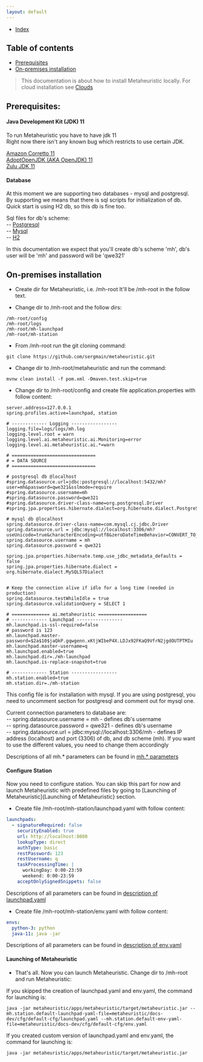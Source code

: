 ```yaml
---
layout: default
---
```


- [Index](/index)

## Table of contents

- [Prerequisites](#prerequisites)
- [On-premises installation](#on-premises-installation)

>This documentation is about how to install Metaheuristic locally. For cloud installation see [Clouds](clouds.md) 

## Prerequisites: 
#### Java Development Kit (JDK) 11

To run Metaheuristic you have to have jdk 11  
Right now there isn't any known bug which restricts to use certain JDK.

[Amazon Corretto 11](https://docs.aws.amazon.com/corretto/latest/corretto-11-ug/downloads-list.html)  
[AdoptOpenJDK (AKA OpenJDK) 11](https://adoptopenjdk.net/?variant=openjdk11&jvmVariant=hotspot)  
[Zulu JDK 11](https://www.azul.com/downloads/zulu-community/?&version=java-11-lts)  

#### Database
At this moment we are supporting two databases - mysql and postgresql.    
By supporting we means that there is sql scripts for initialization of db. 
Quick start is using H2 db, so this db is fine too.
 
Sql files for db's scheme:   
 -- [Postgresql](https://github.com/sergmain/metaheuristic/blob/master/sql/schema-postgresql.sql)   
 -- [Mysql](https://github.com/sergmain/metaheuristic/blob/master/sql/schema-mysql.sql)   
 -- [H2](https://github.com/sergmain/metaheuristic/blob/master/apps/metaheuristic/src/main/resources/schema-h2.sql)   

In this documentation we expect that you'll create db's scheme 'mh', db's user will be 'mh' and password will be 'qwe321'

## On-premises installation

- Create dir for Metaheuristic, i.e. /mh-root 
It'll be /mh-root in the follow text. 

- Change dir to /mh-root and the follow dirs:
   
```text
/mh-root/config
/mh-root/logs
/mh-root/mh-launchpad
/mh-root/mh-station
```

- From /mh-root run the git cloning command:   
```text
git clone https://github.com/sergmain/metaheuristic.git
```

- Change dir to /mh-root/metaheuristic and run the command:   
```text
mvnw clean install -f pom.xml -Dmaven.test.skip=true
```

- Change dir to /mh-root/config and create file application.properties with follow content:   

```properties
server.address=127.0.0.1
spring.profiles.active=launchpad, station

# ------------- Logging -----------------
logging.file=logs/logs/mh.log
logging.level.root = warn
logging.level.ai.metaheuristic.ai.Monitoring=error
logging.level.ai.metaheuristic.ai.*=warn

# ===============================
# = DATA SOURCE
# ===============================

# postgresql db @localhost
#spring.datasource.url=jdbc:postgresql://localhost:5432/mh?user=mh&password=qwe321&sslmode=require
#spring.datasource.username=mh
#spring.datasource.password=qwe321
#spring.datasource.driver-class-name=org.postgresql.Driver
#spring.jpa.properties.hibernate.dialect=org.hibernate.dialect.PostgreSQL95Dialect

# mysql db @localhost
spring.datasource.driver-class-name=com.mysql.cj.jdbc.Driver
spring.datasource.url = jdbc:mysql://localhost:3306/mh?useUnicode=true&characterEncoding=utf8&zeroDateTimeBehavior=CONVERT_TO_NULL&autoReconnect=true&failOverReadOnly=false&maxReconnects=10&useJDBCCompliantTimezoneShift=true&useLegacyDatetimeCode=false&serverTimezone=America/Los_Angeles&sslMode=DISABLED&allowPublicKeyRetrieval=true
spring.datasource.username = mh
spring.datasource.password = qwe321

spring.jpa.properties.hibernate.temp.use_jdbc_metadata_defaults = false
spring.jpa.properties.hibernate.dialect = org.hibernate.dialect.MySQL57Dialect


# Keep the connection alive if idle for a long time (needed in production)
spring.datasource.testWhileIdle = true
spring.datasource.validationQuery = SELECT 1

# ============== ai.metaheuristic ==================
# ------------- Launchpad -----------------
mh.launchpad.is-ssl-required=false
# password is 123
mh.launchpad.master-password=$2a$10$jaQkP.gqwgenn.xKtjWIbeP4X.LDJx92FKaQ9VfrN2jgdOUTPTMIu
mh.launchpad.master-username=q
mh.launchpad.enabled=true
mh.launchpad.dir=./mh-launchpad
mh.launchpad.is-replace-snapshot=true

# ------------- Station -----------------
mh.station.enabled=true
mh.station.dir=./mh-station
```

This config file is for installation with mysql. 
If you are using postgresql, you need to uncomment section for postgresql and comment out for mysql one.

Current connection parameters to database are:   
    -- spring.datasource.username = mh  - defines db's username   
    -- spring.datasource.password = qwe321 - defines db's username   
    -- spring.datasource.url = jdbc:mysql://localhost:3306/mh - defines IP address (localhost) and port (3306) of db,
        and db scheme (mh). If you want to use the different values, you need to change them accordingly   

Descriptions of all mh.* parameters can be found in [mh.* parameters](description-of-mh-application-properties) 

#### Configure Station

Now you need to configure station. You can skip this part for now and launch 
Metaheuristic with predefined files by going to [Launching of Metaheuristic]{Launching of Metaheuristic} section.

- Create file /mh-root/mh-station/launchpad.yaml with follow content:
   
```yaml
launchpads:   
  - signatureRequired: false   
    securityEnabled: true   
    url: http://localhost:8080   
    lookupType: direct   
    authType: basic   
    restPassword: 123   
    restUsername: q   
    taskProcessingTime: |   
      workingDay: 0:00-23:59   
      weekend: 0:00-23:59   
    acceptOnlySignedSnippets: false   
```
Descriptions of all parameters can be found in [description of launchpad.yaml](description-of-launchpad-yaml) 


- Create file /mh-root/mh-station/env.yaml with follow content:
   
```yaml
envs:
  python-3: python
  java-11: java -jar
```
Descriptions of all parameters can be found in [description of env.yaml](description-of-env-yaml) 


#### Launching of Metaheuristic

- That's all. Now you can launch Metaheuristic. Change dir to /mh-root and run Metaheuristic:

If you skipped the creation of launchpad.yaml and env.yaml, the command for launching is:
```text
java -jar metaheuristic/apps/metaheuristic/target/metaheuristic.jar --mh.station.default-launchpad-yaml-file=metaheuristic/docs-dev/cfg/default-cfg/launchpad.yaml --mh.station.default-env-yaml-file=metaheuristic/docs-dev/cfg/default-cfg/env.yaml 
```

If you created custom version of launchpad.yaml and env.yaml, the command for launching is:
```text
java -jar metaheuristic/apps/metaheuristic/target/metaheuristic.jar 
```




